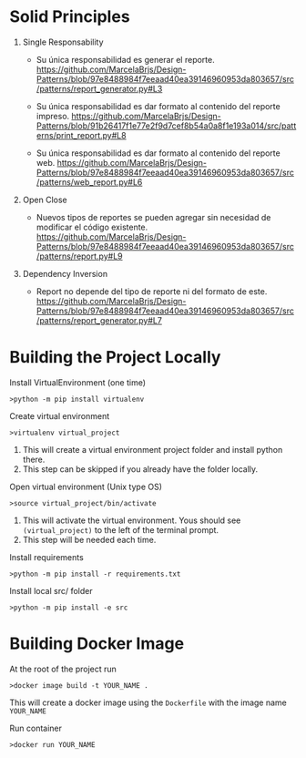 # Solid Principles
1. Single Responsability
    - Su única responsabilidad es generar el reporte.
    https://github.com/MarcelaBrjs/Design-Patterns/blob/97e8488984f7eeaad40ea39146960953da803657/src/patterns/report_generator.py#L3
      
    - Su única responsabilidad es dar formato al contenido del reporte impreso.
    https://github.com/MarcelaBrjs/Design-Patterns/blob/91b26417f1e77e2f9d7cef8b54a0a8f1e193a014/src/patterns/print_report.py#L8
    
    - Su única responsabilidad es dar formato al contenido del reporte web.
    https://github.com/MarcelaBrjs/Design-Patterns/blob/97e8488984f7eeaad40ea39146960953da803657/src/patterns/web_report.py#L6
    
2. Open Close
    - Nuevos tipos de reportes se pueden agregar sin necesidad de modificar el código existente.
    https://github.com/MarcelaBrjs/Design-Patterns/blob/97e8488984f7eeaad40ea39146960953da803657/src/patterns/report.py#L9
    
3. Dependency Inversion
    - Report no depende del tipo de reporte ni del formato de este.
    https://github.com/MarcelaBrjs/Design-Patterns/blob/97e8488984f7eeaad40ea39146960953da803657/src/patterns/report_generator.py#L7

# Building the Project Locally
Install VirtualEnvironment (one time)

    >python -m pip install virtualenv

Create virtual environment

    >virtualenv virtual_project

1. This will create a virtual environment project folder and install python there.
2. This step can be skipped if you already have the folder locally.

Open virtual environment (Unix type OS)

    >source virtual_project/bin/activate

1. This will activate the virtual environment.  Yous should see `(virtual_project)` to the left of the terminal prompt.
2. This step will be needed each time.

Install requirements
    
    >python -m pip install -r requirements.txt

Install local src/ folder

    >python -m pip install -e src 

# Building Docker Image
At the root of the project run

    >docker image build -t YOUR_NAME .

This will create a docker image using the `Dockerfile` with the image name `YOUR_NAME`

Run container

    >docker run YOUR_NAME
